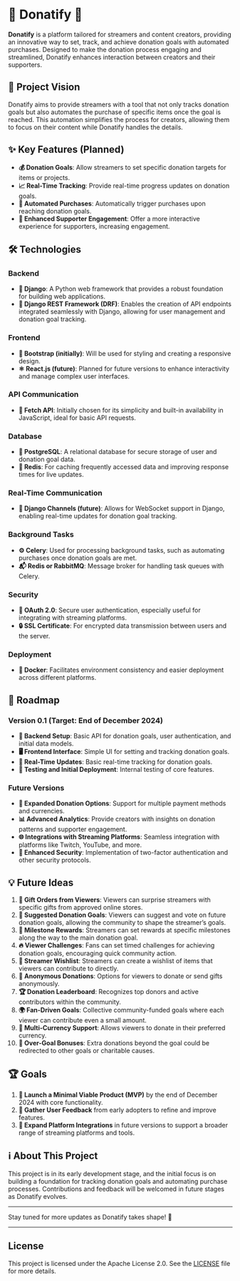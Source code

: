 
# 🎉 Donatify 🎉

**Donatify** is a platform tailored for streamers and content creators, providing an innovative way to set, track, and achieve donation goals with automated purchases. Designed to make the donation process engaging and streamlined, Donatify enhances interaction between creators and their supporters.

## 🎯 Project Vision

Donatify aims to provide streamers with a tool that not only tracks donation goals but also automates the purchase of specific items once the goal is reached. This automation simplifies the process for creators, allowing them to focus on their content while Donatify handles the details.

## ✨ Key Features (Planned)

- **💰 Donation Goals**: Allow streamers to set specific donation targets for items or projects.
- **📈 Real-Time Tracking**: Provide real-time progress updates on donation goals.
- **🤖 Automated Purchases**: Automatically trigger purchases upon reaching donation goals.
- **💬 Enhanced Supporter Engagement**: Offer a more interactive experience for supporters, increasing engagement.

## 🛠 Technologies

### Backend
- **🐍 Django**: A Python web framework that provides a robust foundation for building web applications.
- **🔌 Django REST Framework (DRF)**: Enables the creation of API endpoints integrated seamlessly with Django, allowing for user management and donation goal tracking.

### Frontend
- **🎨 Bootstrap (initially)**: Will be used for styling and creating a responsive design.
- **⚛️ React.js (future)**: Planned for future versions to enhance interactivity and manage complex user interfaces.

### API Communication
- **🔗 Fetch API**: Initially chosen for its simplicity and built-in availability in JavaScript, ideal for basic API requests.

### Database
- **🐘 PostgreSQL**: A relational database for secure storage of user and donation goal data.
- **🚀 Redis**: For caching frequently accessed data and improving response times for live updates.

### Real-Time Communication
- **🔴 Django Channels (future)**: Allows for WebSocket support in Django, enabling real-time updates for donation goal tracking.

### Background Tasks
- **⚙️ Celery**: Used for processing background tasks, such as automating purchases once donation goals are met.
- **📬 Redis or RabbitMQ**: Message broker for handling task queues with Celery.

### Security
- **🔐 OAuth 2.0**: Secure user authentication, especially useful for integrating with streaming platforms.
- **🔒 SSL Certificate**: For encrypted data transmission between users and the server.

### Deployment
- **🐳 Docker**: Facilitates environment consistency and easier deployment across different platforms.

## 🚀 Roadmap

### Version 0.1 (Target: End of December 2024)
- **🔧 Backend Setup**: Basic API for donation goals, user authentication, and initial data models.
- **🖥 Frontend Interface**: Simple UI for setting and tracking donation goals.
- **📡 Real-Time Updates**: Basic real-time tracking for donation goals.
- **🧪 Testing and Initial Deployment**: Internal testing of core features.

### Future Versions
- **💸 Expanded Donation Options**: Support for multiple payment methods and currencies.
- **📊 Advanced Analytics**: Provide creators with insights on donation patterns and supporter engagement.
- **🌐 Integrations with Streaming Platforms**: Seamless integration with platforms like Twitch, YouTube, and more.
- **🔐 Enhanced Security**: Implementation of two-factor authentication and other security protocols.

## 💡 Future Ideas

1. **🎁 Gift Orders from Viewers**: Viewers can surprise streamers with specific gifts from approved online stores.
2. **📝 Suggested Donation Goals**: Viewers can suggest and vote on future donation goals, allowing the community to shape the streamer’s goals.
3. **🎯 Milestone Rewards**: Streamers can set rewards at specific milestones along the way to the main donation goal.
4. **🔥 Viewer Challenges**: Fans can set timed challenges for achieving donation goals, encouraging quick community action.
5. **🎈 Streamer Wishlist**: Streamers can create a wishlist of items that viewers can contribute to directly.
6. **👤 Anonymous Donations**: Options for viewers to donate or send gifts anonymously.
7. **🏆 Donation Leaderboard**: Recognizes top donors and active contributors within the community.
8. **🌍 Fan-Driven Goals**: Collective community-funded goals where each viewer can contribute even a small amount.
9. **💱 Multi-Currency Support**: Allows viewers to donate in their preferred currency.
10. **🎉 Over-Goal Bonuses**: Extra donations beyond the goal could be redirected to other goals or charitable causes.

## 🏆 Goals

1. **🚀 Launch a Minimal Viable Product (MVP)** by the end of December 2024 with core functionality.
2. **💬 Gather User Feedback** from early adopters to refine and improve features.
3. **🔗 Expand Platform Integrations** in future versions to support a broader range of streaming platforms and tools.

## ℹ️ About This Project

This project is in its early development stage, and the initial focus is on building a foundation for tracking donation goals and automating purchase processes. Contributions and feedback will be welcomed in future stages as Donatify evolves.

---

Stay tuned for more updates as Donatify takes shape! 🎊

---

## License

This project is licensed under the Apache License 2.0. See the [LICENSE](./LICENSE) file for more details.
